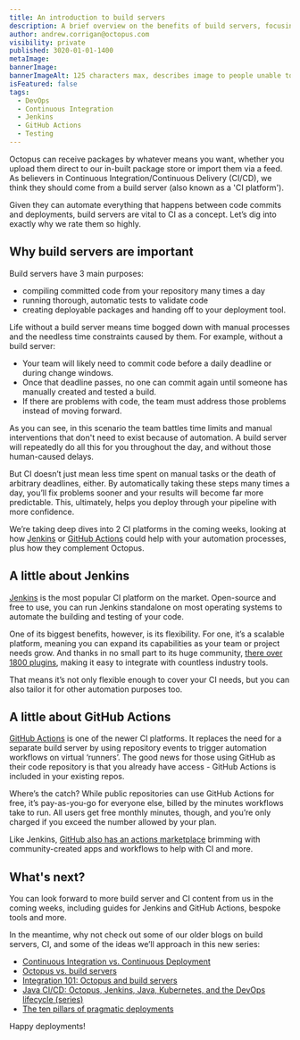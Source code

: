 ```yaml
---
title: An introduction to build servers
description: A brief overview on the benefits of build servers, focusing on Jenkins, GitHub Actions and what you can expect from us in the next few months
author: andrew.corrigan@octopus.com
visibility: private
published: 3020-01-01-1400
metaImage: 
bannerImage: 
bannerImageAlt: 125 characters max, describes image to people unable to see it.
isFeatured: false
tags:
  - DevOps
  - Continuous Integration
  - Jenkins
  - GitHub Actions
  - Testing
---
```


Octopus can receive packages by whatever means you want, whether you upload them direct to our in-built package store or import them via a feed. As believers in Continuous Integration/Continuous Delivery (CI/CD), we think they should come from a build server (also known as a 'CI platform').

Given they can automate everything that happens between code commits and deployments, build servers are vital to CI as a concept. Let’s dig into exactly why we rate them so highly.

## Why build servers are important

Build servers have 3 main purposes:

- compiling committed code from your repository many times a day
- running thorough, automatic tests to validate code
- creating deployable packages and handing off to your deployment tool.

Life without a build server means time bogged down with manual processes and the needless time constraints caused by them. For example, without a build server:

- Your team will likely need to commit code before a daily deadline or during change windows.
- Once that deadline passes, no one can commit again until someone has manually created and tested a build.
- If there are problems with code, the team must address those problems instead of moving forward.

As you can see, in this scenario the team battles time limits and manual interventions that don't need to exist because of automation. A build server will repeatedly do all this for you throughout the day, and without those human-caused delays.

But CI doesn’t just mean less time spent on manual tasks or the death of arbitrary deadlines, either. By automatically taking these steps many times a day, you’ll fix problems sooner and your results will become far more predictable. This, ultimately, helps you deploy through your pipeline with more confidence.

We’re taking deep dives into 2 CI platforms in the coming weeks, looking at how [Jenkins](https://www.jenkins.io/) or [GitHub Actions](https://github.com/features/actions) could help with your automation processes, plus how they complement Octopus.

## A little about Jenkins

[Jenkins](https://www.jenkins.io/) is the most popular CI platform on the market. Open-source and free to use, you can run Jenkins standalone on most operating systems to automate the building and testing of your code.

One of its biggest benefits, however, is its flexibility. For one, it’s a scalable platform, meaning you can expand its capabilities as your team or project needs grow. And thanks in no small part to its huge community, [there over 1800 plugins](https://plugins.jenkins.io/), making it easy to integrate with countless industry tools.
 
That means it’s not only flexible enough to cover your CI needs, but you can also tailor it for other automation purposes too.

## A little about GitHub Actions

[GitHub Actions](https://github.com/features/actions) is one of the newer CI platforms. It replaces the need for a separate build server by using repository events to trigger automation workflows on virtual ‘runners’. The good news for those using GitHub as their code repository is that you already have access - GitHub Actions is included in your existing repos.

Where’s the catch? While public repositories can use GitHub Actions for free, it’s pay-as-you-go for everyone else, billed by the minutes workflows take to run. All users get free monthly minutes, though, and you’re only charged if you exceed the number allowed by your plan.

Like Jenkins, [GitHub also has an actions marketplace](https://github.com/marketplace) brimming with community-created apps and workflows to help with CI and more.


## What's next?

You can look forward to more build server and CI content from us in the coming weeks, including guides for Jenkins and GitHub Actions, bespoke tools and more.

In the meantime, why not check out some of our older blogs on build servers, CI, and some of the ideas we’ll approach in this new series:

- [Continuous Integration vs. Continuous Deployment](https://octopus.com/blog/difference-between-ci-and-cd)
- [Octopus vs. build servers](https://octopus.com/blog/octopus-vs-build-server)
- [Integration 101: Octopus and build servers](https://octopus.com/blog/octopus-build-server-integration-101)
- [Java CI/CD: Octopus, Jenkins, Java, Kubernetes, and the DevOps lifecycle (series)](https://octopus.com/blog/java-ci-cd-co/)
- [The ten pillars of pragmatic deployments](https://octopus.com/blog/ten-pillars-of-pragmatic-deployments)

Happy deployments! 
